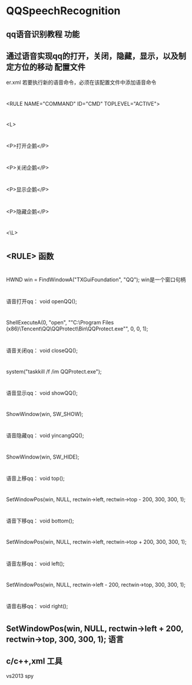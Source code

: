 

# QQSpeechRecognition
qq语音识别教程
功能
--
通过语音实现qq的打开，关闭，隐藏，显示，以及制定方位的移动
配置文件
--
er.xml
若要执行新的语音命令，必须在该配置文件中添加语音命令
#
\<RULE NAME="COMMAND" ID="CMD" TOPLEVEL="ACTIVE"\>
#
\<L\>
#
\<P\>打开企鹅\</P\>
#
\<P\>关闭企鹅\</P\>
#
\<P\>显示企鹅\</P\>
#
\<P\>隐藏企鹅\</P\>
#
\<\L\>
#
\<RULE\>
函数
--
#
#
HWND win = FindWindowA("TXGuiFoundation", "QQ");
win是一个窗口句柄
#
语音打开qq：
void openQQ();
#
ShellExecuteA(0, "open", "\"C:\\Program Files (x86)\\Tencent\\QQ\\QQProtect\\Bin\\QQProtect.exe\"", 0, 0, 1);
#
语音关闭qq：
void closeQQ();
#
system("taskkill /f /im QQProtect.exe");
#
语音显示qq：
void showQQ();
#
ShowWindow(win, SW_SHOW);
#
语音隐藏qq：
void yincangQQ();
#
ShowWindow(win, SW_HIDE);
#
语音上移qq：
void top();
#
SetWindowPos(win, NULL, rectwin->left, rectwin->top - 200, 300, 300, 1);
#
语音下移qq：
void bottom();
#
SetWindowPos(win, NULL, rectwin->left, rectwin->top + 200, 300, 300, 1);
#
语音左移qq：
void left();
#
SetWindowPos(win, NULL, rectwin->left - 200, rectwin->top, 300, 300, 1);
#
语音右移qq：
void right();
#
SetWindowPos(win, NULL, rectwin->left + 200, rectwin->top, 300, 300, 1);
语言
--
c/c++,xml
工具
--
vs2013 spy 

